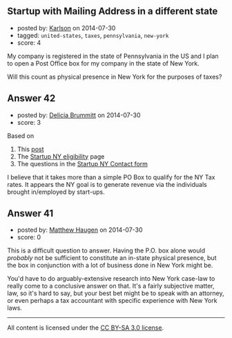 ## Startup with Mailing Address in a different state

- posted by: [Karlson](https://stackexchange.com/users/949275/karlson) on 2014-07-30
- tagged: `united-states`, `taxes`, `pennsylvania`, `new-york`
- score: 4

<p>My company is registered in the state of Pennsylvania in the US and I plan to open a Post Office box for my company in the state of New York.</p>

<p>Will this count as physical presence in New York for the purposes of taxes?</p>



## Answer 42

- posted by: [Delicia Brummitt](https://stackexchange.com/users/1168632/delicia-brummitt) on 2014-07-30
- score: 3

<p>Based on </p>

<ol>
<li>This <a href="http://smallbusiness.findlaw.com/incorporation-and-legal-structures/conducting-business-as-a-corporation-or-an-llc-out-of-state.html" rel="nofollow">post</a></li>
<li>The <a href="http://startup.ny.gov/?utm_source=Google&amp;utm_medium=CPC&amp;utm_campaign=StartUpNYSiteLink" rel="nofollow">Startup NY eligibility</a> page</li>
<li>The questions in the <a href="http://startup.ny.gov/contact-us/contact-form/" rel="nofollow">Startup NY Contact form</a></li>
</ol>

<p>I believe that it takes more than a simple PO Box to qualify for the NY Tax rates. It appears the NY goal is to generate revenue via the individuals brought in/employed by start-ups.</p>



## Answer 41

- posted by: [Matthew Haugen](https://stackexchange.com/users/1325646/matthew-haugen) on 2014-07-30
- score: 0

<p>This is a difficult question to answer. Having the P.O. box alone would <em>probably</em> not be sufficient to constitute an in-state physical presence, but the box in conjunction with a lot of business done in New York might be.</p>

<p>You'd have to do arguably-extensive research into New York case-law to really come to a conclusive answer on that. It's a fairly subjective matter, law, so it's hard to say, but your best bet might be to speak with an attorney, or even perhaps a tax accountant with specific experience with New York laws.</p>




---

All content is licensed under the [CC BY-SA 3.0 license](https://creativecommons.org/licenses/by-sa/3.0/).
